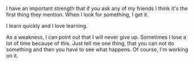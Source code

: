 I have an important strength that if you ask any of my friends I think it's the first thing they mention. When I look for something, I get it.


I learn quickly and I love learning.

As a weakness, I can point out that I will never give up. Sometimes I lose a lot of time because of this. Just tell me one thing, that you can not do something and then you have to see what happens. Of course, I'm working on it.